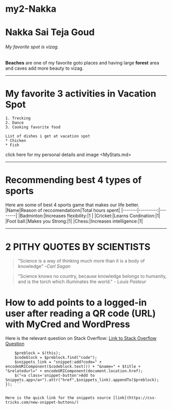 # my2-Nakka
# Nakka Sai Teja Goud
###### My favorite spot is vizag.
**Beaches** are one of my favorite goto places and having large **forest** area and caves add more beauty to vizag.

****
# My favorite 3 activities in Vacation Spot
    1. Trecking
    2. Dance
    3. Cooking favorite food
    
    List of dishes i get at vacation spot
    * Chicken
    * Fish

click here for my personal details and image <MyStats.md>
***

# Recommending best 4 types of sports 
Here are some of best 4 sports game that makes our life better.
|Name|Reason of reccomendationn|Total hours spent|
|-------|---------:|--------|
|Badminton:|Increases flexibility:|1 |
|Cricket:|Learns Cordination:|1|
|Foot ball:|Makes you Strong:|1|
|Chess:|Increases intelligence:|1|

***
# 2 PITHY QUOTES BY SCIENTISTS
> "Science is a way of thinking much more than it is a body of knowledge" -*Carl Sagan*

> "Science knows no country, because knowledge belongs to humanity, and is the torch which illuminates the world." - *Louis Pasteur*
# How to add points to a logged-in user after reading a QR code (URL) with MyCred and WordPress
Here is the relevant question on Stack Overflow: [Link to Stack Overflow Question](https://stackoverflow.com/questions/77021074/how-to-add-points-to-a-logged-in-user-after-reading-a-qr-code-url-with-mycred)
``` $("pre").each(function() {
    $preblock = $(this);
    $codeblock = $preblock.find("code");
    $snippets_link = "snippet:add?code=" + encodeURIComponent($codeblock.text()) + "&name=" + $title + "&relatedurl=" + encodeURIComponent(document.location.href);
    $("<a class='snippet-button'>Add to Snippets.app</a>").attr("href",$snippets_link).appendTo($preblock);         
}); ```


Here is the quick link for the snippets source [link](https://css-tricks.com/new-snippet-buttons/)